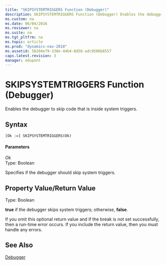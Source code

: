 ```yaml
---
title: "SKIPSYSTEMTRIGGERS Function (Debugger)"
description: SKIPSYSTEMTRIGGERS Function (Debugger) Enables the debugger to skip code that is inside system triggers.
ms.custom: na
ms.date: 06/04/2016
ms.reviewer: na
ms.suite: na
ms.tgt_pltfrm: na
ms.topic: article
ms.prod: "dynamics-nav-2018"
ms.assetid: 58204e79-338e-44b4-8d56-adc9506b8557
caps.latest.revision: 3
manager: edupont
---
```

# SKIPSYSTEMTRIGGERS Function (Debugger)
Enables the debugger to skip code that is inside system triggers.  
  
## Syntax  
  
```  
[Ok :=] SKIPSYSTEMTRIGGERS(Ok)   
```  
  
#### Parameters  
 *Ok*  
 Type: Boolean  
  
 Specifies if the debugger should skip system triggers.  
  
## Property Value/Return Value  
 Type: Boolean  
  
 **true** if the debugger skips system triggers; otherwise, **false**.  
  
 If you omit this optional return value and if the break is not set successfully, then a run-time error occurs. If you include the return value, then you must handle any errors.  
  
## See Also  
 [Debugger](Debugger.md)